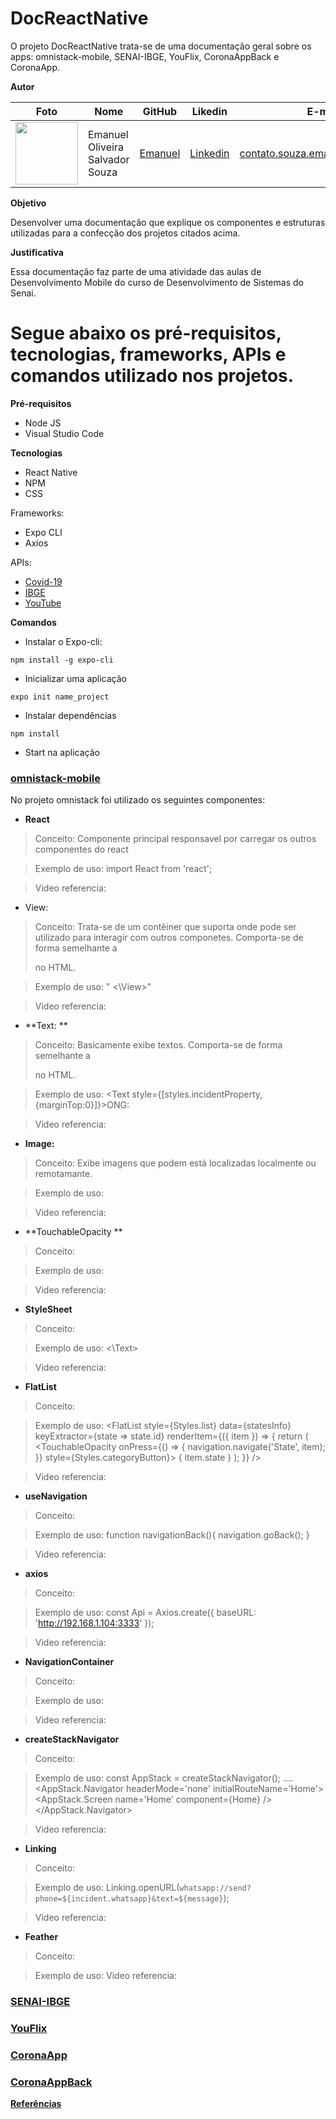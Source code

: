 # DocReactNative
O projeto DocReactNative trata-se de uma documentação geral sobre os apps: omnistack-mobile, SENAI-IBGE, YouFlix, CoronaAppBack e CoronaApp.

**Autor**

Foto | Nome | GitHub | Likedin | E-mail
---- | ---- | ------ | ------- | ------
<img src="https://avatars1.githubusercontent.com/u/56510921?s=400&u=7896f90f57edb9075a897ef19e6fb41e047d62c5&v=4" width="100px"> | Emanuel Oliveira Salvador Souza | [Emanuel](https://github.com/EmanuelOSSouza) | [Linkedin](https://www.linkedin.com/in/emanuel-oliveira-souza-ba-ti058a125/) | contato.souza.emanuel@gmail.com

**Objetivo**

Desenvolver uma documentação que explique os componentes e estruturas utilizadas para a confecção dos projetos citados acima.

**Justificativa**

Essa documentação faz parte de uma atividade das aulas de Desenvolvimento Mobile do curso de Desenvolvimento de Sistemas do Senai.

# Segue abaixo os pré-requisitos, tecnologias, frameworks, APIs e comandos utilizado nos projetos.

**Pré-requisitos**

- Node JS
- Visual Studio Code

**Tecnologias**

- React Native
- NPM
- CSS

Frameworks:

- Expo CLI
- Axios

APIs:

- [Covid-19](https://covid19-brazil-api-docs.now.sh/)
- [IBGE](https://servicodados.ibge.gov.br/api/docs)
- [YouTube](https://developers.google.com/youtube)


**Comandos**

* Instalar o Expo-cli:

`npm install -g expo-cli`

* Inicializar uma aplicação

`expo init name_project`

* Instalar dependências

`npm install`

* Start na aplicação


### [omnistack-mobile](https://github.com/EmanuelOSSouza/omnistack-mobile)
  No projeto omnistack foi utilizado os seguintes componentes:
  
  - **React**
  > Conceito: Componente principal responsavel por carregar os outros componentes do react
  
  > Exemplo de uso: import React from 'react';
  
  > Video referencia:
  
  - View: 
  > Conceito: Trata-se de um contêiner que suporta onde pode ser utilizado para interagir com outros componetes. Comporta-se de forma semelhante a <div> no HTML.
  
  > Exemplo de uso: 
     " <View style={styles.container}><\View>"
  
  > Video referencia:
  
  
  - **Text: **
  > Conceito: Basicamente exibe textos. Comporta-se de forma semelhante a <p> no HTML.
  
  > Exemplo de uso:
   <Text style={[styles.incidentProperty, {marginTop:0}]}>ONG:</Text>
  
  > Video referencia:
  
  - **Image:**
  > Conceito: Exibe imagens que podem está localizadas localmente ou remotamante.
  
  > Exemplo de uso:
    <Image source={logoImg} />
    
  > Video referencia:
  
  
  - **TouchableOpacity **
  > Conceito:
  
  > Exemplo de uso:
    <TouchableOpacity style={styles.action} onPress = {sendMail}>
  
  > Video referencia:
  
  
  - **StyleSheet**
  > Conceito:
  
  > Exemplo de uso:  <Text style={styles.incidentValue}><\Text>
  
  > Video referencia:
  
  
  - **FlatList**
  > Conceito:
  
  > Exemplo de uso:
    <FlatList style={Styles.list} data={statesInfo} keyExtractor={state => state.id} renderItem={({ item }) => {
                return (
                    <TouchableOpacity onPress={() => { navigation.navigate('State', item); }} style={Styles.categoryButton}>
                        <Text style={Styles.titleButtonCategory}>{ item.state }</Text>
                    </TouchableOpacity>
                );
            }} />
  
  > Video referencia:
  
  
  - **useNavigation**
  > Conceito:
  
  > Exemplo de uso:
    function navigationBack(){
        navigation.goBack();
    }
    
  > Video referencia:
  
  
  - **axios**
  > Conceito:
  
  > Exemplo de uso:
    const Api = Axios.create({
    baseURL: 'http://192.168.1.104:3333'
    });
  
  > Video referencia:
  
  
  - **NavigationContainer**
  > Conceito:
  
  > Exemplo de uso:
      <NavigationContainer>
      </NavigationContainer>
  
  > Video referencia:
  
  
  - **createStackNavigator**
  > Conceito:
  
  > Exemplo de uso:
    const AppStack = createStackNavigator();
      ....
      <AppStack.Navigator headerMode='none' initialRouteName='Home'>
          <AppStack.Screen name='Home' component={Home} />
      </AppStack.Navigator>
      
  
  > Video referencia:
  
  
  - **Linking**
  > Conceito:
  
  > Exemplo de uso:
  Linking.openURL(`whatsapp://send?phone=${incident.whatsapp}&text=${message}`);
  
  > Video referencia:
  
  
  - **Feather**
  > Conceito:
  
  > Exemplo de uso:
      <Feather name="arrow-left" size={28} color="#E82041" />
  > Video referencia:
  
  
  
### [SENAI-IBGE](https://github.com/EmanuelOSSouza/SENAI-IBGE)

### [YouFlix](https://github.com/EmanuelOSSouza/YouFlix)

### [CoronaApp](https://github.com/EmanuelOSSouza/CoronaApp)

### [CoronaAppBack](https://github.com/EmanuelOSSouza/CoronaAppBack)


**[Referências](https://reactnative.dev/)**
